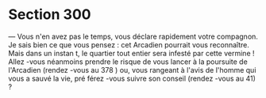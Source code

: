# Section 300

— Vous n'en avez pas le temps, vous déclare rapidement votre
compagnon. Je sais bien ce que vous pensez : cet Arcadien
pourrait vous reconnaître. Mais dans un instan t, le quartier tout
entier sera infesté par cette vermine !
Allez -vous néanmoins prendre le risque de vous lancer à la
poursuite de l'Arcadien (rendez -vous au 378 ) ou, vous rangeant
à l'avis de l'homme qui vous a sauvé la vie, pré férez -vous suivre
son conseil (rendez -vous au 41) ?